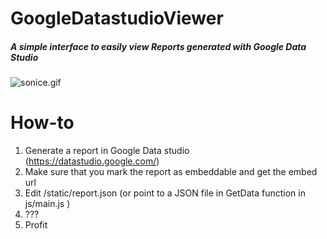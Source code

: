# GoogleDatastudioViewer
##### A simple interface to easily view Reports generated with Google Data Studio

![sonice.gif](https://i.imgur.com/xaQyqqi.gif)

# How-to

1. Generate a report in Google Data studio (https://datastudio.google.com/)
2. Make sure that you mark the report as embeddable  and get the embed url
3. Edit /static/report.json (or point to a JSON file in GetData function in js/main.js )
4. ???
5. Profit
